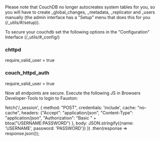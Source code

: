 Please note that CouchDB no longer autocreates system tables for you, so you will have to create _global_changes, _metadata, _replicator and _users manually (the admin interface has a "Setup" menu that does this for you (<YOURDOMAIN>/_utils/#/setup)).

To secure your couchdb set the following options in the "Configuration" Interface (<YOURDOMAIN>/_utils/#_config/)
  
### chttpd

require_valid_user = true

### couch_httpd_auth

require_valid_user = true


Now all endpoints are secure. Execute the following JS in Browsers Developer-Tools to login to Fauxton:

fetch('/_session', { method: "POST", credentials: 'include', cache: "no-cache", headers: {"Accept": "application/json", "Content-Type": "application/json", "Authorization": "Basic " + btoa("USERNAME:PASSWORD") }, body: JSON.stringify({name: 'USERNAME', password: 'PASSWORD'}) }) .then(response => response.json());

